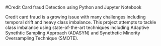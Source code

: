 
#Credit Card fraud Detection using Python and Jupyter Notebook


Credit card fraud is a growing issue with many challenges including temporal drift and heavy class imbalance. This project attempts to tackle class imbalance using state-of-the-art techniques including Adaptive Synethtic Sampling Approach (ADASYN) and Synethetic Minority Oversampling Technique (SMOTE).
